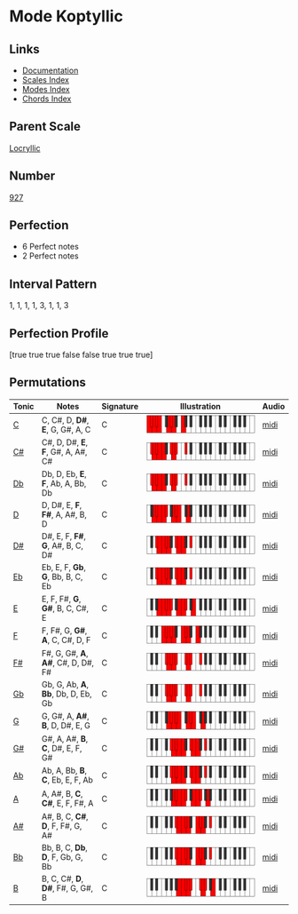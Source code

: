 # Mode Koptyllic

## Links

- [Documentation](index.md)
- [Scales Index](Scales.md)
- [Modes Index](Modes.md)
- [Chords Index](Chords.md)

## Parent Scale

[Locryllic](ScaleLocryllic.md)

## Number

[927](https://ianring.com/musictheory/scales/927)

## Perfection

- 6 Perfect notes
- 2 Perfect notes

## Interval Pattern

1, 1, 1, 1, 3, 1, 1, 3

## Perfection Profile

[true true true false false true true true]

## Permutations

| Tonic | Notes | Signature | Illustration | Audio |
|-------|-------|-----------|--------------|-------|
| [C](ModeCNaturalKoptyllic.md) | C, C#, D, **D#**, **E**, G, G#, A, C | C | ![CNaturalKoptyllic](ModeCNaturalKoptyllic.png) | [midi](https://github.com/edipermadi/music/blob/main/docs/ModeCNaturalKoptyllic.mid?raw=true) |
| [C#](ModeCSharpKoptyllic.md) | C#, D, D#, **E**, **F**, G#, A, A#, C# | C | ![CSharpKoptyllic](ModeCSharpKoptyllic.png) | [midi](https://github.com/edipermadi/music/blob/main/docs/ModeCSharpKoptyllic.mid?raw=true) |
| [Db](ModeDFlatKoptyllic.md) | Db, D, Eb, **E**, **F**, Ab, A, Bb, Db | C | ![DFlatKoptyllic](ModeDFlatKoptyllic.png) | [midi](https://github.com/edipermadi/music/blob/main/docs/ModeDFlatKoptyllic.mid?raw=true) |
| [D](ModeDNaturalKoptyllic.md) | D, D#, E, **F**, **F#**, A, A#, B, D | C | ![DNaturalKoptyllic](ModeDNaturalKoptyllic.png) | [midi](https://github.com/edipermadi/music/blob/main/docs/ModeDNaturalKoptyllic.mid?raw=true) |
| [D#](ModeDSharpKoptyllic.md) | D#, E, F, **F#**, **G**, A#, B, C, D# | C | ![DSharpKoptyllic](ModeDSharpKoptyllic.png) | [midi](https://github.com/edipermadi/music/blob/main/docs/ModeDSharpKoptyllic.mid?raw=true) |
| [Eb](ModeEFlatKoptyllic.md) | Eb, E, F, **Gb**, **G**, Bb, B, C, Eb | C | ![EFlatKoptyllic](ModeEFlatKoptyllic.png) | [midi](https://github.com/edipermadi/music/blob/main/docs/ModeEFlatKoptyllic.mid?raw=true) |
| [E](ModeENaturalKoptyllic.md) | E, F, F#, **G**, **G#**, B, C, C#, E | C | ![ENaturalKoptyllic](ModeENaturalKoptyllic.png) | [midi](https://github.com/edipermadi/music/blob/main/docs/ModeENaturalKoptyllic.mid?raw=true) |
| [F](ModeFNaturalKoptyllic.md) | F, F#, G, **G#**, **A**, C, C#, D, F | C | ![FNaturalKoptyllic](ModeFNaturalKoptyllic.png) | [midi](https://github.com/edipermadi/music/blob/main/docs/ModeFNaturalKoptyllic.mid?raw=true) |
| [F#](ModeFSharpKoptyllic.md) | F#, G, G#, **A**, **A#**, C#, D, D#, F# | C | ![FSharpKoptyllic](ModeFSharpKoptyllic.png) | [midi](https://github.com/edipermadi/music/blob/main/docs/ModeFSharpKoptyllic.mid?raw=true) |
| [Gb](ModeGFlatKoptyllic.md) | Gb, G, Ab, **A**, **Bb**, Db, D, Eb, Gb | C | ![GFlatKoptyllic](ModeGFlatKoptyllic.png) | [midi](https://github.com/edipermadi/music/blob/main/docs/ModeGFlatKoptyllic.mid?raw=true) |
| [G](ModeGNaturalKoptyllic.md) | G, G#, A, **A#**, **B**, D, D#, E, G | C | ![GNaturalKoptyllic](ModeGNaturalKoptyllic.png) | [midi](https://github.com/edipermadi/music/blob/main/docs/ModeGNaturalKoptyllic.mid?raw=true) |
| [G#](ModeGSharpKoptyllic.md) | G#, A, A#, **B**, **C**, D#, E, F, G# | C | ![GSharpKoptyllic](ModeGSharpKoptyllic.png) | [midi](https://github.com/edipermadi/music/blob/main/docs/ModeGSharpKoptyllic.mid?raw=true) |
| [Ab](ModeAFlatKoptyllic.md) | Ab, A, Bb, **B**, **C**, Eb, E, F, Ab | C | ![AFlatKoptyllic](ModeAFlatKoptyllic.png) | [midi](https://github.com/edipermadi/music/blob/main/docs/ModeAFlatKoptyllic.mid?raw=true) |
| [A](ModeANaturalKoptyllic.md) | A, A#, B, **C**, **C#**, E, F, F#, A | C | ![ANaturalKoptyllic](ModeANaturalKoptyllic.png) | [midi](https://github.com/edipermadi/music/blob/main/docs/ModeANaturalKoptyllic.mid?raw=true) |
| [A#](ModeASharpKoptyllic.md) | A#, B, C, **C#**, **D**, F, F#, G, A# | C | ![ASharpKoptyllic](ModeASharpKoptyllic.png) | [midi](https://github.com/edipermadi/music/blob/main/docs/ModeASharpKoptyllic.mid?raw=true) |
| [Bb](ModeBFlatKoptyllic.md) | Bb, B, C, **Db**, **D**, F, Gb, G, Bb | C | ![BFlatKoptyllic](ModeBFlatKoptyllic.png) | [midi](https://github.com/edipermadi/music/blob/main/docs/ModeBFlatKoptyllic.mid?raw=true) |
| [B](ModeBNaturalKoptyllic.md) | B, C, C#, **D**, **D#**, F#, G, G#, B | C | ![BNaturalKoptyllic](ModeBNaturalKoptyllic.png) | [midi](https://github.com/edipermadi/music/blob/main/docs/ModeBNaturalKoptyllic.mid?raw=true) |
